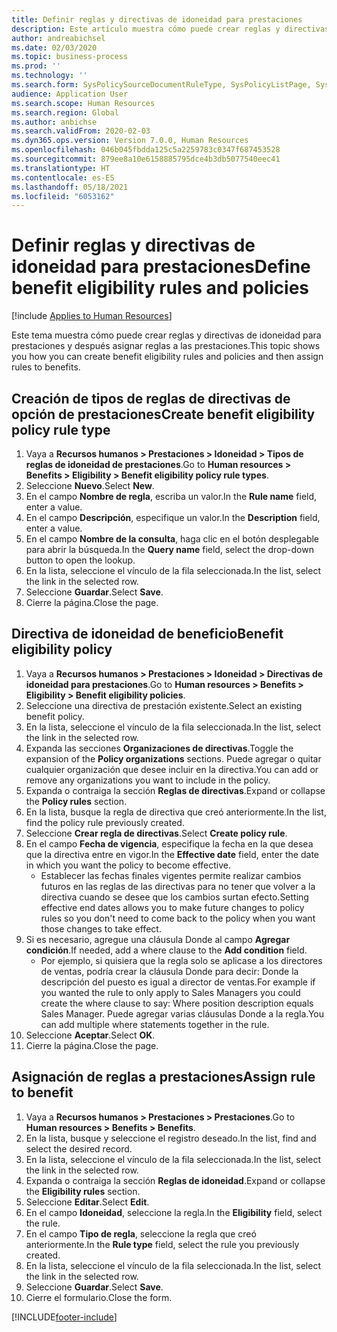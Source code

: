 ```yaml
---
title: Definir reglas y directivas de idoneidad para prestaciones
description: Este artículo muestra cómo puede crear reglas y directivas de opción a prestaciones y después asignar reglas a las prestaciones.
author: andreabichsel
ms.date: 02/03/2020
ms.topic: business-process
ms.prod: ''
ms.technology: ''
ms.search.form: SysPolicySourceDocumentRuleType, SysPolicyListPage, SysPolicy, HcmBenefitEligibilityPolicy, HcmBenefit, BenefitWorkspace, HcmBenefitSummaryPart
audience: Application User
ms.search.scope: Human Resources
ms.search.region: Global
ms.author: anbichse
ms.search.validFrom: 2020-02-03
ms.dyn365.ops.version: Version 7.0.0, Human Resources
ms.openlocfilehash: 046b045fbdda125c5a2259783c0347f687453528
ms.sourcegitcommit: 879ee8a10e6158885795dce4b3db5077540eec41
ms.translationtype: HT
ms.contentlocale: es-ES
ms.lasthandoff: 05/18/2021
ms.locfileid: "6053162"
---
```

# <a name="define-benefit-eligibility-rules-and-policies"></a><span data-ttu-id="51c28-103">Definir reglas y directivas de idoneidad para prestaciones</span><span class="sxs-lookup"><span data-stu-id="51c28-103">Define benefit eligibility rules and policies</span></span>

[!include [Applies to Human Resources](../includes/applies-to-hr.md)]

<span data-ttu-id="51c28-104">Este tema muestra cómo puede crear reglas y directivas de idoneidad para prestaciones y después asignar reglas a las prestaciones.</span><span class="sxs-lookup"><span data-stu-id="51c28-104">This topic shows you how you can create benefit eligibility rules and policies and then assign rules to benefits.</span></span>  

## <a name="create-benefit-eligibility-policy-rule-type"></a><span data-ttu-id="51c28-105">Creación de tipos de reglas de directivas de opción de prestaciones</span><span class="sxs-lookup"><span data-stu-id="51c28-105">Create benefit eligibility policy rule type</span></span>

1. <span data-ttu-id="51c28-106">Vaya a **Recursos humanos > Prestaciones > Idoneidad > Tipos de reglas de idoneidad de prestaciones**.</span><span class="sxs-lookup"><span data-stu-id="51c28-106">Go to **Human resources > Benefits > Eligibility > Benefit eligibility policy rule types**.</span></span>
2. <span data-ttu-id="51c28-107">Seleccione **Nuevo**.</span><span class="sxs-lookup"><span data-stu-id="51c28-107">Select **New**.</span></span>
3. <span data-ttu-id="51c28-108">En el campo **Nombre de regla**, escriba un valor.</span><span class="sxs-lookup"><span data-stu-id="51c28-108">In the **Rule name** field, enter a value.</span></span>
4. <span data-ttu-id="51c28-109">En el campo **Descripción**, especifique un valor.</span><span class="sxs-lookup"><span data-stu-id="51c28-109">In the **Description** field, enter a value.</span></span>
5. <span data-ttu-id="51c28-110">En el campo **Nombre de la consulta**, haga clic en el botón desplegable para abrir la búsqueda.</span><span class="sxs-lookup"><span data-stu-id="51c28-110">In the **Query name** field, select the drop-down button to open the lookup.</span></span>
6. <span data-ttu-id="51c28-111">En la lista, seleccione el vínculo de la fila seleccionada.</span><span class="sxs-lookup"><span data-stu-id="51c28-111">In the list, select the link in the selected row.</span></span>
7. <span data-ttu-id="51c28-112">Seleccione **Guardar**.</span><span class="sxs-lookup"><span data-stu-id="51c28-112">Select **Save**.</span></span>
8. <span data-ttu-id="51c28-113">Cierre la página.</span><span class="sxs-lookup"><span data-stu-id="51c28-113">Close the page.</span></span>

## <a name="benefit-eligibility-policy"></a><span data-ttu-id="51c28-114">Directiva de idoneidad de beneficio</span><span class="sxs-lookup"><span data-stu-id="51c28-114">Benefit eligibility policy</span></span>

1. <span data-ttu-id="51c28-115">Vaya a **Recursos humanos > Prestaciones > Idoneidad > Directivas de idoneidad para prestaciones**.</span><span class="sxs-lookup"><span data-stu-id="51c28-115">Go to **Human resources > Benefits > Eligibility > Benefit eligibility policies**.</span></span>
2. <span data-ttu-id="51c28-116">Seleccione una directiva de prestación existente.</span><span class="sxs-lookup"><span data-stu-id="51c28-116">Select an existing benefit policy.</span></span>
3. <span data-ttu-id="51c28-117">En la lista, seleccione el vínculo de la fila seleccionada.</span><span class="sxs-lookup"><span data-stu-id="51c28-117">In the list, select the link in the selected row.</span></span>
4. <span data-ttu-id="51c28-118">Expanda las secciones **Organizaciones de directivas**.</span><span class="sxs-lookup"><span data-stu-id="51c28-118">Toggle the expansion of the **Policy organizations** sections.</span></span> <span data-ttu-id="51c28-119">Puede agregar o quitar cualquier organización que desee incluir en la directiva.</span><span class="sxs-lookup"><span data-stu-id="51c28-119">You can add or remove any organizations you want to include in the policy.</span></span>
5. <span data-ttu-id="51c28-120">Expanda o contraiga la sección **Reglas de directivas**.</span><span class="sxs-lookup"><span data-stu-id="51c28-120">Expand or collapse the **Policy rules** section.</span></span>
6. <span data-ttu-id="51c28-121">En la lista, busque la regla de directiva que creó anteriormente.</span><span class="sxs-lookup"><span data-stu-id="51c28-121">In the list, find the policy rule previously created.</span></span>
7. <span data-ttu-id="51c28-122">Seleccione **Crear regla de directivas**.</span><span class="sxs-lookup"><span data-stu-id="51c28-122">Select **Create policy rule**.</span></span>
8. <span data-ttu-id="51c28-123">En el campo **Fecha de vigencia**, especifique la fecha en la que desea que la directiva entre en vigor.</span><span class="sxs-lookup"><span data-stu-id="51c28-123">In the **Effective date** field, enter the date in which you want the policy to become effective.</span></span>
    * <span data-ttu-id="51c28-124">Establecer las fechas finales vigentes permite realizar cambios futuros en las reglas de las directivas para no tener que volver a la directiva cuando se desee que los cambios surtan efecto.</span><span class="sxs-lookup"><span data-stu-id="51c28-124">Setting effective end dates allows you to make future changes to policy rules so you don't need to come back to the policy when you want those changes to take effect.</span></span>  
9. <span data-ttu-id="51c28-125">Si es necesario, agregue una cláusula Donde al campo **Agregar condición**.</span><span class="sxs-lookup"><span data-stu-id="51c28-125">If needed, add a where clause to the **Add condition** field.</span></span>
    * <span data-ttu-id="51c28-126">Por ejemplo, si quisiera que la regla solo se aplicase a los directores de ventas, podría crear la cláusula Donde para decir: Donde la descripción del puesto es igual a director de ventas.</span><span class="sxs-lookup"><span data-stu-id="51c28-126">For example if you wanted the rule to only apply to Sales Managers you could create the where clause to say: Where position description equals Sales Manager.</span></span> <span data-ttu-id="51c28-127">Puede agregar varias cláusulas Donde a la regla.</span><span class="sxs-lookup"><span data-stu-id="51c28-127">You can add multiple where statements together in the rule.</span></span>  
10. <span data-ttu-id="51c28-128">Seleccione **Aceptar**.</span><span class="sxs-lookup"><span data-stu-id="51c28-128">Select **OK**.</span></span>
11. <span data-ttu-id="51c28-129">Cierre la página.</span><span class="sxs-lookup"><span data-stu-id="51c28-129">Close the page.</span></span>

## <a name="assign-rule-to-benefit"></a><span data-ttu-id="51c28-130">Asignación de reglas a prestaciones</span><span class="sxs-lookup"><span data-stu-id="51c28-130">Assign rule to benefit</span></span>

1. <span data-ttu-id="51c28-131">Vaya a **Recursos humanos > Prestaciones > Prestaciones**.</span><span class="sxs-lookup"><span data-stu-id="51c28-131">Go to **Human resources > Benefits > Benefits**.</span></span>
2. <span data-ttu-id="51c28-132">En la lista, busque y seleccione el registro deseado.</span><span class="sxs-lookup"><span data-stu-id="51c28-132">In the list, find and select the desired record.</span></span>
3. <span data-ttu-id="51c28-133">En la lista, seleccione el vínculo de la fila seleccionada.</span><span class="sxs-lookup"><span data-stu-id="51c28-133">In the list, select the link in the selected row.</span></span>
4. <span data-ttu-id="51c28-134">Expanda o contraiga la sección **Reglas de idoneidad**.</span><span class="sxs-lookup"><span data-stu-id="51c28-134">Expand or collapse the **Eligibility rules** section.</span></span>
5. <span data-ttu-id="51c28-135">Seleccione **Editar**.</span><span class="sxs-lookup"><span data-stu-id="51c28-135">Select **Edit**.</span></span>
6. <span data-ttu-id="51c28-136">En el campo **Idoneidad**, seleccione la regla.</span><span class="sxs-lookup"><span data-stu-id="51c28-136">In the **Eligibility** field, select the rule.</span></span>
7. <span data-ttu-id="51c28-137">En el campo **Tipo de regla**, seleccione la regla que creó anteriormente.</span><span class="sxs-lookup"><span data-stu-id="51c28-137">In the **Rule type** field, select the rule you previously created.</span></span>
9. <span data-ttu-id="51c28-138">En la lista, seleccione el vínculo de la fila seleccionada.</span><span class="sxs-lookup"><span data-stu-id="51c28-138">In the list, select the link in the selected row.</span></span>
10. <span data-ttu-id="51c28-139">Seleccione **Guardar**.</span><span class="sxs-lookup"><span data-stu-id="51c28-139">Select **Save**.</span></span>
11. <span data-ttu-id="51c28-140">Cierre el formulario.</span><span class="sxs-lookup"><span data-stu-id="51c28-140">Close the form.</span></span>



[!INCLUDE[footer-include](../includes/footer-banner.md)]